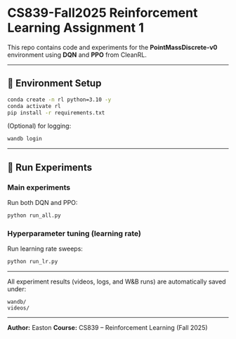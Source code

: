 # CS839-Fall2025 Reinforcement Learning Assignment 1

This repo contains code and experiments for the **PointMassDiscrete-v0** environment using **DQN** and **PPO** from CleanRL.

---

## 🧩 Environment Setup

```bash
conda create -n rl python=3.10 -y
conda activate rl
pip install -r requirements.txt
````

(Optional) for logging:

```bash
wandb login
```

---

## 🚀 Run Experiments

### Main experiments

Run both DQN and PPO:

```bash
python run_all.py
```

### Hyperparameter tuning (learning rate)

Run learning rate sweeps:

```bash
python run_lr.py
```

---

All experiment results (videos, logs, and W&B runs) are automatically saved under:

```
wandb/
videos/
```

---

**Author:** Easton
**Course:** CS839 – Reinforcement Learning (Fall 2025)



